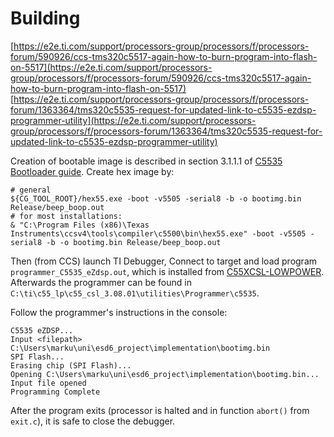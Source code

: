 # Building

[https://e2e.ti.com/support/processors-group/processors/f/processors-forum/590926/ccs-tms320c5517-again-how-to-burn-program-into-flash-on-5517](https://e2e.ti.com/support/processors-group/processors/f/processors-forum/590926/ccs-tms320c5517-again-how-to-burn-program-into-flash-on-5517)
[https://e2e.ti.com/support/processors-group/processors/f/processors-forum/1363364/tms320c5535-request-for-updated-link-to-c5535-ezdsp-programmer-utility](https://e2e.ti.com/support/processors-group/processors/f/processors-forum/1363364/tms320c5535-request-for-updated-link-to-c5535-ezdsp-programmer-utility)

Creation of bootable image is described in section 3.1.1.1 of [C5535 Bootloader guide](https://www.ti.com/lit/an/sprabl7d/sprabl7d.pdf?ts=1747316903870&ref_url=https%253A%252F%252Fwww.google.com%252F).
Create hex image by:
```
# general
${CG_TOOL_ROOT}/hex55.exe -boot -v5505 -serial8 -b -o bootimg.bin Release/beep_boop.out
# for most installations:
& "C:\Program Files (x86)\Texas Instruments\ccsv4\tools\compiler\c5500\bin\hex55.exe" -boot -v5505 -serial8 -b -o bootimg.bin Release/beep_boop.out
```

Then (from CCS) launch TI Debugger, Connect to target and load program `programmer_C5535_eZdsp.out`, which is installed from [C55XCSL-LOWPOWER](https://www.ti.com/tool/SPRC133).
Afterwards the programmer can be found in `C:\ti\c55_lp\c55_csl_3.08.01\utilities\Programmer\c5535`.

Follow the programmer's instructions in the console:
```
C5535 eZDSP...
Input <filepath>
C:\Users\marku\uni\esd6_project\implementation\bootimg.bin
SPI Flash...
Erasing chip (SPI Flash)...
Opening C:\Users\marku\uni\esd6_project\implementation\bootimg.bin...
Input file opened
Programming Complete
```

After the program exits (processor is halted and in function `abort()` from `exit.c`), it is safe to close the debugger.
